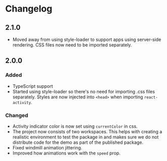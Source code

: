# Changelog

## 2.1.0

- Moved away from using style-loader to support apps using server-side rendering. CSS files now need to be imported separately.

## 2.0.0

### Added

- TypeScript support
- Started using style-loader so there's no need for importing .css files separately. Styles are now injected into `<head>` when importing `react-activity`.

### Changed

- Activity indicator color is now set using `currentColor` in css.
- The project now consists of two workspaces. This helps with creating a realistic environment to test the package in and makes sure we do not distribute code for the demo as part of the published package.
- Fixed windmill animation jittering.
- Improved how animations work with the `speed` prop.
